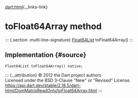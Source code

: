[dart:html](../../dart-html/dart-html-library){._links-link}

toFloat64Array method
=====================

::: {.section .multi-line-signature}
[Float64List](../../dart-typed_data/float64list-class) toFloat64Array()
:::

Implementation {#source}
--------------

``` {.language-dart data-language="dart"}
Float64List toFloat64Array() native;
```

::: {._attribution}
© 2012 the Dart project authors\
Licensed under the BSD 3-Clause \"New\" or \"Revised\" License.\
<https://api.dart.dev/stable/2.18.5/dart-html/DomMatrixReadOnly/toFloat64Array.html>
:::
